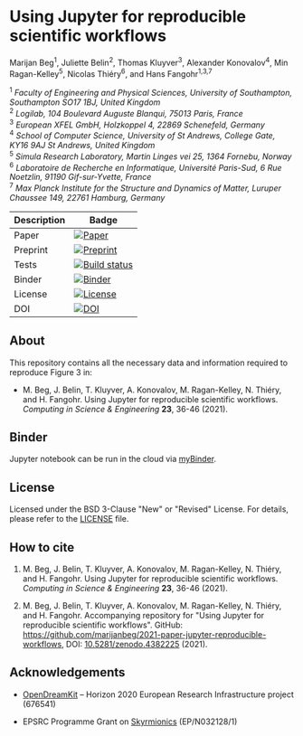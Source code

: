 # Using Jupyter for reproducible scientific workflows
Marijan Beg<sup>1</sup>, Juliette Belin<sup>2</sup>, Thomas Kluyver<sup>3</sup>, Alexander Konovalov<sup>4</sup>, Min Ragan-Kelley<sup>5</sup>,
Nicolas Thiéry<sup>6</sup>, and Hans Fangohr<sup>1,3,7</sup>

<sup>1</sup> *Faculty of Engineering and Physical Sciences, University of Southampton, Southampton SO17 1BJ, United Kingdom*  
<sup>2</sup> *Logilab, 104 Boulevard Auguste Blanqui, 75013 Paris, France*  
<sup>3</sup> *European XFEL GmbH, Holzkoppel 4, 22869 Schenefeld, Germany*  
<sup>4</sup> *School of Computer Science, University of St Andrews, College Gate, KY16 9AJ St Andrews, United Kingdom*  
<sup>5</sup> *Simula Research Laboratory, Martin Linges vei 25, 1364 Fornebu, Norway*  
<sup>6</sup> *Laboratoire de Recherche en Informatique, Université Paris-Sud, 6 Rue Noetzlin, 91190 Gif-sur-Yvette, France*  
<sup>7</sup> *Max Planck Institute for the Structure and Dynamics of Matter, Luruper Chaussee 149, 22761 Hamburg, Germany*  

| Description | Badge |
| --- | --- |
| Paper | [![Paper](https://img.shields.io/badge/paper-Computing%20in%20Science%20%26%20Engineering%2023%2C%2036-blue)](https://ieeexplore.ieee.org/document/9325550) |
| Preprint | [![Preprint](https://img.shields.io/badge/arXiv-2102.09562-green.svg)](https://arxiv.org/abs/2102.09562) |
| Tests | [![Build status](https://github.com/marijanbeg/2021-paper-jupyter-reproducible-workflows/workflows/workflow/badge.svg)](https://github.com/marijanbeg/2021-paper-jupyter-reproducible-workflows/actions) |
| Binder | [![Binder](https://mybinder.org/badge_logo.svg)](https://mybinder.org/v2/gh/marijanbeg/2021-paper-jupyter-reproducible-workflows/HEAD?urlpath=lab/tree/notebooks/use-case-ubermag.ipynb) |
| License | [![License](https://img.shields.io/badge/License-BSD%203--Clause-blue.svg)](https://opensource.org/licenses/BSD-3-Clause) |
| DOI | [![DOI](https://zenodo.org/badge/323295897.svg)](https://zenodo.org/badge/latestdoi/323295897) |

## About

This repository contains all the necessary data and information required to reproduce Figure 3 in:

- M. Beg, J. Belin, T. Kluyver, A. Konovalov, M. Ragan-Kelley, N. Thiéry, and H. Fangohr. Using Jupyter for reproducible scientific workflows. *Computing in Science & Engineering* **23**, 36-46 (2021).

## Binder

Jupyter notebook can be run in the cloud via [myBinder](https://mybinder.org/v2/gh/marijanbeg/2021-paper-jupyter-reproducible-workflows/HEAD?urlpath=lab/tree/notebooks/use-case-ubermag.ipynb).

## License

Licensed under the BSD 3-Clause "New" or "Revised" License. For details, please refer to the [LICENSE](LICENSE) file.

## How to cite

1. M. Beg, J. Belin, T. Kluyver, A. Konovalov, M. Ragan-Kelley, N. Thiéry, and H. Fangohr. Using Jupyter for reproducible scientific workflows. *Computing in Science & Engineering* **23**, 36-46 (2021).

2. M. Beg, J. Belin, T. Kluyver, A. Konovalov, M. Ragan-Kelley, N. Thiéry, and H. Fangohr. Accompanying repository for "Using Jupyter for reproducible scientific workflows". GitHub: https://github.com/marijanbeg/2021-paper-jupyter-reproducible-workflows, DOI: [10.5281/zenodo.4382225](https://zenodo.org/record/4382225) (2021).

## Acknowledgements

- [OpenDreamKit](http://opendreamkit.org/) – Horizon 2020 European Research Infrastructure project (676541)

- EPSRC Programme Grant on [Skyrmionics](http://www.skyrmions.ac.uk) (EP/N032128/1)
